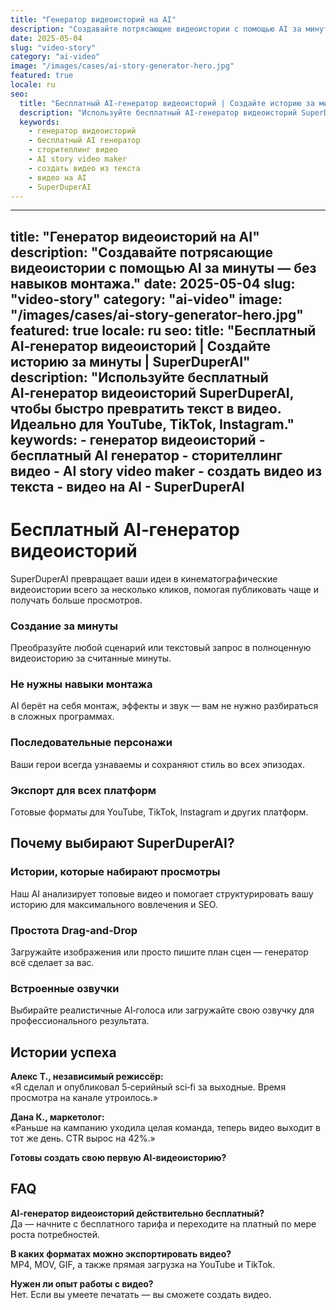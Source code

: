 ```yaml
---
title: "Генератор видеоисторий на AI"
description: "Создавайте потрясающие видеоистории с помощью AI за минуты — без навыков монтажа."
date: 2025-05-04
slug: "video-story"
category: "ai-video"
image: "/images/cases/ai-story-generator-hero.jpg"
featured: true
locale: ru
seo:
  title: "Бесплатный AI‑генератор видеоисторий | Создайте историю за минуты | SuperDuperAI"
  description: "Используйте бесплатный AI‑генератор видеоисторий SuperDuperAI, чтобы быстро превратить текст в видео. Идеально для YouTube, TikTok, Instagram."
  keywords:
    - генератор видеоисторий
    - бесплатный AI генератор
    - сторителлинг видео
    - AI story video maker
    - создать видео из текста
    - видео на AI
    - SuperDuperAI
---
```


---
title: "Генератор видеоисторий на AI"
description: "Создавайте потрясающие видеоистории с помощью AI за минуты — без навыков монтажа."
date: 2025-05-04
slug: "video-story"
category: "ai-video"
image: "/images/cases/ai-story-generator-hero.jpg"
featured: true
locale: ru
seo:
  title: "Бесплатный AI‑генератор видеоисторий | Создайте историю за минуты | SuperDuperAI"
  description: "Используйте бесплатный AI‑генератор видеоисторий SuperDuperAI, чтобы быстро превратить текст в видео. Идеально для YouTube, TikTok, Instagram."
  keywords:
    - генератор видеоисторий
    - бесплатный AI генератор
    - сторителлинг видео
    - AI story video maker
    - создать видео из текста
    - видео на AI
    - SuperDuperAI
---

# Бесплатный AI‑генератор видеоисторий

SuperDuperAI превращает ваши идеи в кинематографические видеоистории всего за несколько кликов, помогая публиковать чаще и получать больше просмотров.

### Создание за минуты

Преобразуйте любой сценарий или текстовый запрос в полноценную видеоисторию за считанные минуты.

  ### Не нужны навыки монтажа

AI берёт на себя монтаж, эффекты и звук — вам не нужно разбираться в сложных программах.

  ### Последовательные персонажи

Ваши герои всегда узнаваемы и сохраняют стиль во всех эпизодах.

  ### Экспорт для всех платформ

Готовые форматы для YouTube, TikTok, Instagram и других платформ.

## Почему выбирают SuperDuperAI?

### Истории, которые набирают просмотры

Наш AI анализирует топовые видео и помогает структурировать вашу историю для максимального вовлечения и SEO.

### Простота Drag‑and‑Drop

Загружайте изображения или просто пишите план сцен — генератор всё сделает за вас.

### Встроенные озвучки

Выбирайте реалистичные AI‑голоса или загружайте свою озвучку для профессионального результата.

## Истории успеха

**Алекс Т., независимый режиссёр:**  
«Я сделал и опубликовал 5‑серийный sci‑fi за выходные. Время просмотра на канале утроилось.»

**Дана К., маркетолог:**  
«Раньше на кампанию уходила целая команда, теперь видео выходит в тот же день. CTR вырос на 42%.»

**Готовы создать свою первую AI‑видеоисторию?**

## FAQ

**AI‑генератор видеоисторий действительно бесплатный?**  
Да — начните с бесплатного тарифа и переходите на платный по мере роста потребностей.

**В каких форматах можно экспортировать видео?**  
MP4, MOV, GIF, а также прямая загрузка на YouTube и TikTok.

**Нужен ли опыт работы с видео?**  
Нет. Если вы умеете печатать — вы сможете создать видео.
